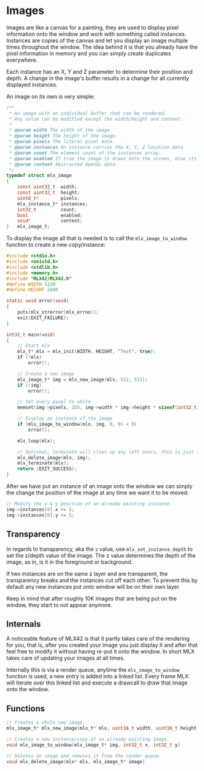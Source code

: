 # Images

Images are like a canvas for a painting, they are used to display pixel information onto the window and work with something called instances.
Instances are copies of the canvas and let you display an image multiple times throughout the window. The idea behind it is that you already 
have the pixel information in memory and you can simply create duplicates everywhere.

Each instance has an X, Y and Z parameter to determine their position and depth.
A change in the image's buffer results in a change for all currently displayed instances.

An image on its own is very simple:
```c
/**
 * An image with an individual buffer that can be rendered.
 * Any value can be modified except the width/height and context.
 * 
 * @param width The width of the image.
 * @param height The height of the image.
 * @param pixels The literal pixel data.
 * @param instances An instance carries the X, Y, Z location data.
 * @param count The element count of the instances array.
 * @param enabled If true the image is drawn onto the screen, else its not.
 * @param context Abstracted OpenGL data.
 */
typedef struct mlx_image
{
	const uint32_t	width;
	const uint32_t	height;
	uint8_t*		pixels;
	mlx_instance_t*	instances;
	int32_t			count;
	bool			enabled;
	void*			context;
}	mlx_image_t;
```

To display the image all that is needed is to call the `mlx_image_to_window` function to create a new copy/instance:
```c
#include <stdio.h>
#include <unistd.h>
#include <stdlib.h>
#include <memory.h>
#include "MLX42/MLX42.h"
#define WIDTH 5120
#define HEIGHT 2880

static void error(void)
{
	puts(mlx_strerror(mlx_errno));
	exit(EXIT_FAILURE);
}

int32_t	main(void)
{
	// Start mlx
	mlx_t* mlx = mlx_init(WIDTH, HEIGHT, "Test", true);
	if (!mlx)
        error();

	// Create a new image
	mlx_image_t* img = mlx_new_image(mlx, 512, 512);
	if (!img)
		error();

	// Set every pixel to white
	memset(img->pixels, 255, img->width * img->height * sizeof(int32_t));

	// Display an instance of the image
	if (mlx_image_to_window(mlx, img, 0, 0) < 0)
        error();

	mlx_loop(mlx);

	// Optional, terminate will clean up any left overs, this is just to demonstrate.
	mlx_delete_image(mlx, img);
	mlx_terminate(mlx);
	return (EXIT_SUCCESS);
}
```

After we have put an instance of an image onto the window we can simply the change the position of the image at any time
we want it to be moved:
```c
// Modify the x & y position of an already existing instance.
img->instances[0].x += 5;
img->instances[0].y += 5;
```

## Transparency
In regards to transparency, aka the `z` value, use `mlx_set_instance_depth` to set the z/depth value of the image.
The z value determines the depth of the image, as in, is it in the foreground or background.

If two instances are on the same z layer and are transparent, the transparency breaks and the instances cut off each other.
To prevent this by default any new instances put onto window will be on their own layer.

Keep in mind that after roughly 10K images that are being put on the window, they start to not appear anymore.

## Internals
A noticeable feature of MLX42 is that it partly takes care of the rendering for you, that is, after you created your image you just display it 
and after that feel free to modify it without having re-put it onto the window. In short MLX takes care of updating your images at all times.

Internally this is via a render queue, anytime the `mlx_image_to_window` function is used, a new entry is added into a linked list.
Every frame MLX will iterate over this linked list and execute a drawcall to draw that image onto the window.

## Functions

```c
// Creates a whole new image.
mlx_image_t* mlx_new_image(mlx_t* mlx, uint16_t width, uint16_t height)
```

```c
// Creates a new instance/copy of an already existing image.
void mlx_image_to_window(mlx_image_t* img, int32_t x, int32_t y)
```

```c
// Deletes an image and removes it from the render queue.
void mlx_delete_image(mlx* mlx, mlx_image_t* image)
```
